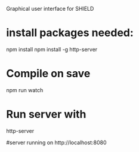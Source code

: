 Graphical user interface for SHIELD

# install packages needed:
npm install
npm install -g http-server

# Compile on save
npm run watch

# Run server with
http-server

#server running on http://localhost:8080
